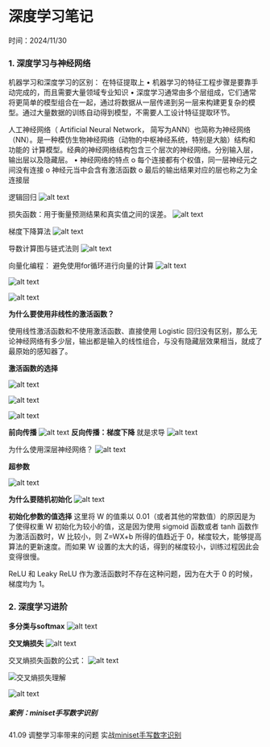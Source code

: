 # 深度学习笔记
时间：2024/11/30

### 1. 深度学习与神经网络

机器学习和深度学习的区别：
在特征提取上
• 机器学习的特征工程步骤是要靠手动完成的，而且需要大量领域专业知识
• 深度学习通常由多个层组成，它们通常将更简单的模型组合在一起，通过将数据从一层传递到另一层来构建更复杂的模型。通过大量数据的训练自动得到模型，不需要人工设计特征提取环节。

人工神经网络（ Artificial Neural Network， 简写为ANN）也简称为神经网络（NN）。是一种模仿生物神经网络（动物的中枢神经系统，特别是大脑）结构和功能的 计算模型。经典的神经网络结构包含三个层次的神经网络。分别输入层，输出层以及隐藏层。
•	神经网络的特点
o	每个连接都有个权值，同一层神经元之间没有连接
o	神经元当中会含有激活函数
o	最后的输出结果对应的层也称之为全连接层

逻辑回归
![alt text](image-33.png)

损失函数：用于衡量预测结果和真实值之间的误差。
![alt text](image-35.png)

梯度下降算法
![alt text](image-36.png)

导数计算图与链式法则
![alt text](image-37.png)

向量化编程：
避免使用for循环进行向量的计算
![alt text](image-38.png)

![alt text](1733139312208.png)

![alt text](image-39.png)


**为什么要使用非线性的激活函数？**

使用线性激活函数和不使用激活函数、直接使用 Logistic 回归没有区别，那么无论神经网络有多少层，输出都是输入的线性组合，与没有隐藏层效果相当，就成了最原始的感知器了。

**激活函数的选择**

![alt text](image-40.png)

![alt text](image-41.png)

![alt text](image-42.png)

**前向传播**
![alt text](image-43.png)
**反向传播：梯度下降**
就是求导
![alt text](image-44.png)

为什么使用深层神经网络？
![alt text](image-45.png)

**超参数**

![alt text](image-46.png)

**为什么要随机初始化**
![alt text](image-47.png)


**初始化参数的值选择**
这里将 W 的值乘以 0.01（或者其他的常数值）的原因是为了使得权重 W 初始化为较小的值，这是因为使用 sigmoid 函数或者 tanh 函数作为激活函数时，W 比较小，则 Z=WX+b 所得的值趋近于 0，梯度较大，能够提高算法的更新速度。而如果 W 设置的太大的话，得到的梯度较小，训练过程因此会变得很慢。

ReLU 和 Leaky ReLU 作为激活函数时不存在这种问题，因为在大于 0 的时候，梯度均为 1。



### 2. 深度学习进阶
**多分类与softmax**
![alt text](image-48.png)


**交叉熵损失**
![alt text](image-49.png)

交叉熵损失函数的公式：
![alt text](image-50.png)

![交叉熵损失理解](image-51.png)

![alt text](image-52.png)

##### 案例：miniset手写数字识别

41.09 调整学习率带来的问题
实战[miniset手写数字识别](https://blog.csdn.net/NikkiElwin/article/details/112980305)

